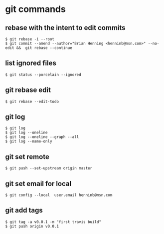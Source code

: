 # git commands

## rebase with the intent to edit commits
```shell
$ git rebase -i --root
$ git commit --amend --author="Brian Henning <henninb@msn.com>" --no-edit &&  git rebase --continue
```

## list ignored files
```shell
$ git status --porcelain --ignored
```

## git rebase edit
```shell
$ git rebase --edit-todo
```

## git log
```shell
$ git log
$ git log --oneline
$ git log --oneline --graph --all
$ git log --name-only
```

## git set remote
```shell
$ git push --set-upstream origin master
```

## git set email for local
```shell
$ git config --local  user.email henninb@msn.com
```

## git add tags
```shell
$ git tag -a v0.0.1 -m "first travis build"
$ git push origin v0.0.1
```

